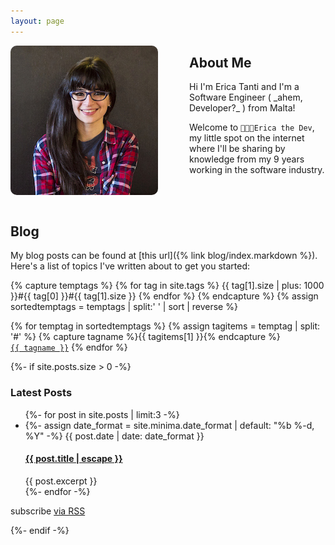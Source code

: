 ```yaml
---
layout: page
---
```


<img style="float: left; border-radius: 10px; margin-right: 50px;" src="/assets/erica_tanti.jpg">

<h2>About Me</h2>
Hi I'm Erica Tanti and I'm a Software Engineer ( _ahem, Developer?_ ) from Malta! 

Welcome to `👩🏻‍💻Erica the Dev`, my little spot on the internet where I'll be sharing
by knowledge from my 9 years working in the software industry.

<br />
<br />

<h2>Blog</h2>
My blog posts can be found at [this url]({% link blog/index.markdown %}). Here's a list of topics I've written about to get you started:

{% capture temptags %}
  {% for tag in site.tags %}
    {{ tag[1].size | plus: 1000 }}#{{ tag[0] }}#{{ tag[1].size }}
  {% endfor %}
{% endcapture %}
{% assign sortedtemptags = temptags | split:' ' | sort | reverse %}
<p>
    {% for temptag in sortedtemptags %}
        {% assign tagitems = temptag | split: '#' %}
        {% capture tagname %}{{ tagitems[1] }}{% endcapture %}
        <a href="/tag/{{ tagname }}"><code class="highligher-rouge"><nobr>{{ tagname }}</nobr></code></a>
    {% endfor %}
</p>

{%- if site.posts.size > 0 -%}
<br/>
  <h3>Latest Posts</h3>
  <ul class="post-list">
    {%- for post in site.posts | limit:3 -%}
    <li>
      {%- assign date_format = site.minima.date_format | default: "%b %-d, %Y" -%}
      <span class="post-meta">{{ post.date | date: date_format }}</span>
      <h4>
        <a class="post-link" href="{{ post.url | relative_url }}">
          {{ post.title | escape }}
        </a>
      </h4>
      {{ post.excerpt }}
    </li>
    {%- endfor -%}
  </ul>

  <p class="rss-subscribe">subscribe <a href="{{ "/feed.xml" | relative_url }}">via RSS</a></p>
{%- endif -%}